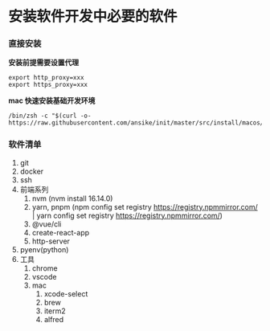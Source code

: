 # 安装软件开发中必要的软件


### 直接安装

**安装前提需要设置代理**
```shell
export http_proxy=xxx
export https_proxy=xxx
```

**mac 快速安装基础开发环境**
```shell
/bin/zsh -c "$(curl -o- https://raw.githubusercontent.com/ansike/init/master/src/install/macos/install.sh)"
```

### 软件清单
1. git
2. docker
3. ssh
4. 前端系列
   1. nvm (nvm install 16.14.0)
   2. yarn, pnpm (npm config set registry https://registry.npmmirror.com/ | yarn config set registry https://registry.npmmirror.com/)
   4. @vue/cli
   5. create-react-app
   6. http-server
5. pyenv(python)
6. 工具
   1. chrome
   2. vscode
   3. mac
      1. xcode-select
      2. brew
      3. iterm2
      4. alfred


